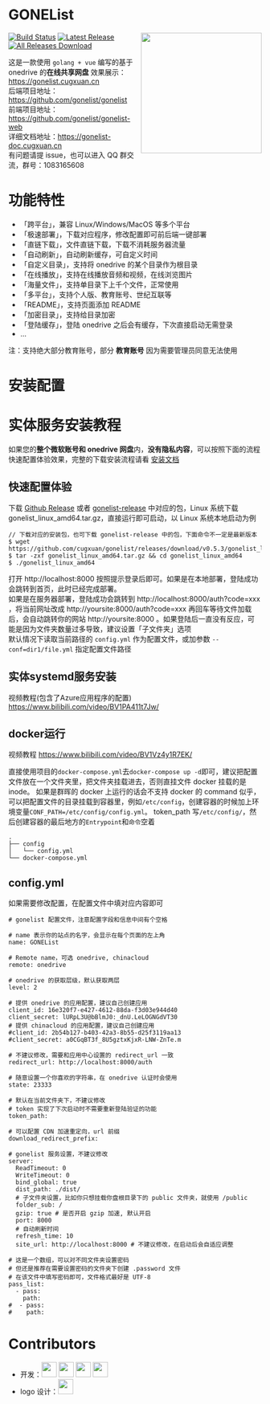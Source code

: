 # GONEList

<img align="right" width="240" src="https://gonelist-doc.cugxuan.cn/img/logo/logo.png">

[![Build Status](https://github.com/gonelist/gonelist/actions/workflows/multi-arch.yml/badge.svg)](https://github.com/gonelist/gonelist/actionst)
[![Latest Release](https://img.shields.io/github/release/gonelist/gonelist.svg)](../../releases)
[![All Releases Download](https://img.shields.io/github/downloads/cugxuan/gonelist/total.svg)](../../releases)

这是一款使用 `golang + vue` 编写的基于 onedrive 的**在线共享网盘**
效果展示：https://gonelist.cugxuan.cn  
后端项目地址：https://github.com/gonelist/gonelist  
前端项目地址：https://github.com/gonelist/gonelist-web  
详细文档地址：https://gonelist-doc.cugxuan.cn  
有问题请提 issue，也可以进入 QQ 群交流，群号：1083165608

# 功能特性

- 「跨平台」，兼容 Linux/Windows/MacOS 等多个平台
- 「极速部署」，下载对应程序，修改配置即可前后端一键部署
- 「直链下载」，文件直链下载，下载不消耗服务器流量
- 「自动刷新」，自动刷新缓存，可自定义时间
- 「自定义目录」，支持将 onedrive 的某个目录作为根目录
- 「在线播放」，支持在线播放音频和视频，在线浏览图片
- 「海量文件」，支持单目录下上千个文件，正常使用
- 「多平台」，支持个人版、教育账号、世纪互联等
- 「README」，支持页面添加 README
- 「加密目录」，支持给目录加密
- 「登陆缓存」，登陆 onedrive 之后会有缓存，下次直接启动无需登录
- ...

注：支持绝大部分教育账号，部分 **教育账号** 因为需要管理员同意无法使用

# 安装配置

# 实体服务安装教程

如果您的**整个微软账号和 onedrive 网盘**内，**没有隐私内容**，可以按照下面的流程快速配置体验效果，完整的下载安装流程请看 [安装文档](https://gonelist-doc.cugxuan.cn)

## 快速配置体验

下载 [Github Release](https://github.com/cugxuan/gonelist/releases)
或者 [gonelist-release](https://gonelist.cugxuan.cn/#/gonelist-release) 中对应的包，Linux 系统下载
gonelist_linux_amd64.tar.gz，直接运行即可启动，以 Linux 系统本地启动为例

```
// 下载对应的安装包，也可下载 gonelist-release 中的包，下面命令不一定是最新版本
$ wget https://github.com/cugxuan/gonelist/releases/download/v0.5.3/gonelist_linux_amd64.tar.gz
$ tar -zxf gonelist_linux_amd64.tar.gz && cd gonelist_linux_amd64
$ ./gonelist_linux_amd64
```

打开 http://localhost:8000 按照提示登录后即可。如果是在本地部署，登陆成功会跳转到首页，此时已经完成部署。  
如果是在服务器部署，登陆成功会跳转到 http://localhost:8000/auth?code=xxx ，将当前网址改成 http://yoursite:8000/auth?code=xxx
再回车等待文件加载后，会自动跳转你的网站 http://yoursite:8000 。如果登陆后一直没有反应，可能是因为文件夹数量过多导致，建议设置「子文件夹」选项  
默认情况下读取当前路径的 `config.yml` 作为配置文件，或加参数 `--conf=dir1/file.yml` 指定配置文件路径

## 实体systemd服务安装

视频教程(包含了Azure应用程序的配置) https://www.bilibili.com/video/BV1PA411t7Jw/

## docker运行

视频教程 https://www.bilibili.com/video/BV1Vz4y1R7EK/

直接使用项目的`docker-compose.yml`去`docker-compose up -d`即可，建议把配置文件放在一个文件夹里，把文件夹挂载进去，否则直挂文件 docker 挂载的是 inode。
如果是群晖的 docker 上运行的话会不支持 docker 的 command 似乎，可以把配置文件的目录挂载到容器里，例如`/etc/config`，创建容器的时候加上环境变量`CONF_PATH=/etc/config/config.yml`。
token_path 写`/etc/config/`，然后创建容器的最后地方的`Entrypoint`和`命令`空着

```
.
├── config
│   └── config.yml
└── docker-compose.yml
```

## config.yml

如果需要修改配置，在配置文件中填对应内容即可

```
# gonelist 配置文件，注意配置字段和信息中间有个空格

# name 表示你的站点的名字，会显示在每个页面的左上角
name: GONEList

# Remote name，可选 onedrive, chinacloud
remote: onedrive

# onedrive 的获取层级，默认获取两层
level: 2

# 提供 onedrive 的应用配置，建议自己创建应用
client_id: 16e320f7-e427-4612-88da-f3d03e944d40
client_secret: lURpL3U@bBlmJ0:_dnU.LeLOGNGdVT30
# 提供 chinacloud 的应用配置，建议自己创建应用
#client_id: 2b54b127-b403-42a3-8b55-d25f3119aa13
#client_secret: a0CGqBT3f_8U5gztxKjxR-LNW-ZnTe.m

# 不建议修改，需要和应用中心设置的 redirect_url 一致
redirect_url: http://localhost:8000/auth

# 随意设置一个你喜欢的字符串，在 onedrive 认证时会使用
state: 23333

# 默认在当前文件夹下，不建议修改
# token 实现了下次启动时不需要重新登陆验证的功能
token_path:

# 可以配置 CDN 加速重定向，url 前缀
download_redirect_prefix:

# gonelist 服务设置，不建议修改
server:
  ReadTimeout: 0
  WriteTimeout: 0
  bind_global: true
  dist_path: ./dist/
  # 子文件夹设置，比如你只想挂载你盘根目录下的 public 文件夹，就使用 /public
  folder_sub: /
  gzip: true # 是否开启 gzip 加速, 默认开启
  port: 8000
  # 自动刷新时间
  refresh_time: 10
  site_url: http://localhost:8000 # 不建议修改，在启动后会自适应调整

# 这是一个数组，可以对不同文件夹设置密码
# 但还是推荐在需要设置密码的文件夹下创建 .password 文件
# 在该文件中填写密码即可，文件格式最好是 UTF-8
pass_list:
  - pass:
    path:
#  - pass:
#    path:
```

# Contributors

- 开发：<a href="https://github.com/cugxuan"><img src="https://avatars1.githubusercontent.com/u/23120372?s=400&v=4" width="30"></a>
<a href="https://github.com/Sillywa/"><img src="https://avatars0.githubusercontent.com/u/22909601?s=400&v=4" width="30"></a>
<a href="https://github.com/zhangguanzhang"><img src="https://avatars3.githubusercontent.com/u/18641678?s=400&v=4" width="30"></a>
<a href="https://github.com/StringKe"><img src="https://avatars.githubusercontent.com/u/31089228?s=400&v=4" width="30"></a>
- logo
  设计：<a href="http://lambertchan.me/"><img src="https://avatars0.githubusercontent.com/u/39192150?s=400&v=4" width="30"></a>